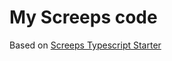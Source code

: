 # My Screeps code

Based on [Screeps Typescript Starter](https://github.com/screepers/screeps-typescript-starter)
